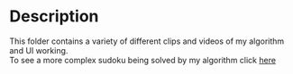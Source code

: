 # Description
This folder contains a variety of different clips and videos of my algorithm and UI working.  
To see a more complex sudoku being solved by my algorithm click [here](https://youtu.be/8FBydUNXBPQ)
